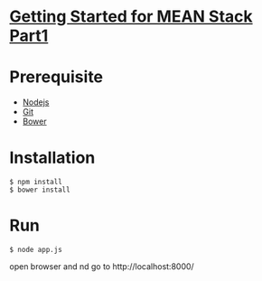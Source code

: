 # [Getting Started for MEAN Stack Part1](http://wp.me/p7ejjl-5X)


# Prerequisite
* [Nodejs](https://nodejs.org/en/download/)
* [Git](https://git-scm.com/downloads)
* [Bower](https://bower.io/#install-bower)

# Installation
 ```
$ npm install
$ bower install
 ```
 
 # Run
```
$ node app.js
```
open browser and nd go to http://localhost:8000/

